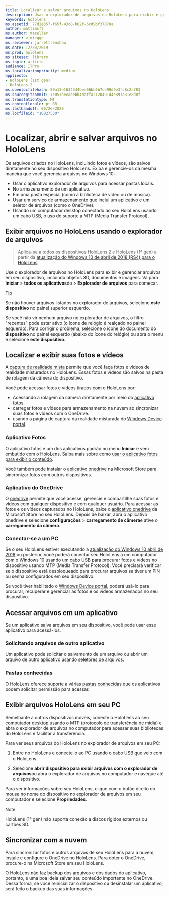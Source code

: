 ```yaml
---
title: Localizar e salvar arquivos no HoloLens
description: Usar o explorador de arquivos no HoloLens para exibir e gerenciar arquivos em seu dispositivo
keywords: hololens
ms.assetid: 77d2e357-f65f-43c8-b62f-6cd9bf37070a
author: mattzmsft
ms.author: mazeller
manager: v-miegge
ms.reviewer: jarrettrenshaw
ms.date: 12/30/2019
ms.prod: hololens
ms.sitesec: library
ms.topic: article
audience: ITPro
ms.localizationpriority: medium
appliesto:
- HoloLens (1st gen)
- HoloLens 2
ms.openlocfilehash: 50a13e1634344bea66bb6b7ce90d9e3fc8c2a783
ms.sourcegitcommit: 7c057aeeaeebb4daffa2120491d4e897a31e8d0f
ms.translationtype: MT
ms.contentlocale: pt-BR
ms.lasthandoff: 06/26/2020
ms.locfileid: "10827530"
---
```

# Localizar, abrir e salvar arquivos no HoloLens

Os arquivos criados no HoloLens, incluindo fotos e vídeos, são salvos diretamente no seu dispositivo HoloLens. Exiba e gerencie-os da mesma maneira que você gerencia arquivos no Windows 10:

- Usar o aplicativo explorador de arquivos para acessar pastas locais.
- No armazenamento de um aplicativo.
- Em uma pasta especial (como a biblioteca de vídeo ou de música).
- Usar um serviço de armazenamento que inclui um aplicativo e um seletor de arquivos (como o OneDrive).
- Usando um computador desktop conectado ao seu HoloLens usando um cabo USB, o uso do suporte a MTP (Media Transfer Protocol).

## Exibir arquivos no HoloLens usando o explorador de arquivos

> Aplica-se a todos os dispositivos HoloLens 2 e HoloLens (1ª gen) a partir da [atualização do Windows 10 de abril de 2018 (RS4) para o HoloLens](https://docs.microsoft.com/windows/mixed-reality/release-notes-april-2018).

Use o explorador de arquivos no HoloLens para exibir e gerenciar arquivos em seu dispositivo, incluindo objetos 3D, documentos e imagens. Vá para **Iniciar**   >  **todos os aplicativos**do   >  **Explorador de arquivos** para começar.

> [!TIP]
> Se não houver arquivos listados no explorador de arquivos, selecione **este dispositivo** no painel superior esquerdo.

Se você não vir nenhum arquivo no explorador de arquivos, o filtro "recentes" pode estar ativo (o ícone de relógio é realçado no painel esquerdo). Para corrigir o problema, selecione o ícone do documento do **dispositivo** no painel esquerdo (abaixo do ícone do relógio) ou abra o menu e selecione **este dispositivo**.

## Localizar e exibir suas fotos e vídeos

A [captura de realidade mista](holographic-photos-and-videos.md) permite que você faça fotos e vídeos de realidade misturados no HoloLens.  Essas fotos e vídeos são salvos na pasta de rolagem da câmera do dispositivo.

Você pode acessar fotos e vídeos tirados com o HoloLens por:

- Acessando a rolagem da câmera diretamente por meio do [aplicativo fotos](holographic-photos-and-videos.md).
- carregar fotos e vídeos para armazenamento na nuvem ao sincronizar suas fotos e vídeos com o OneDrive.
- usando a página de captura da realidade misturada do [Windows Device portal](https://docs.microsoft.com/windows/mixed-reality/using-the-windows-device-portal#mixed-reality-capture).

### Aplicativo Fotos

O aplicativo fotos é um dos aplicativos padrão no menu **Iniciar** e vem embutido com o HoloLens. Saiba mais sobre como [usar o aplicativo fotos para exibir o conteúdo](holographic-photos-and-videos.md).

Você também pode instalar o [aplicativo onedrive](https://www.microsoft.com/p/onedrive/9wzdncrfj1p3) na Microsoft Store para sincronizar fotos com outros dispositivos.

### Aplicativo do OneDrive

O [onedrive](https://onedrive.live.com/) permite que você acesse, gerencie e compartilhe suas fotos e vídeos com qualquer dispositivo e com qualquer usuário. Para acessar as fotos e os vídeos capturados no HoloLens, baixe o [aplicativo onedrive](https://www.microsoft.com/p/onedrive/9wzdncrfj1p3) da Microsoft Store no seu HoloLens. Depois de baixar, abra o aplicativo onedrive e selecione **configurações**  >  **carregamento de câmera**e ative o **carregamento da câmera**.

### Conectar-se a um PC

Se o seu HoloLens estiver executando a [atualização do Windows 10 abril de 2018](https://docs.microsoft.com/windows/mixed-reality/release-notes-april-2018) ou posterior, você poderá conectar seu HoloLens a um computador com o Windows 10 usando um cabo USB para procurar fotos e vídeos no dispositivo usando MTP (Media Transfer Protocol). Você precisará verificar se o dispositivo está desbloqueado para procurar arquivos se tiver um PIN ou senha configurados em seu dispositivo.  

Se você tiver habilitado o [Windows Device portal](https://docs.microsoft.com/windows/mixed-reality/using-the-windows-device-portal), poderá usá-lo para procurar, recuperar e gerenciar as fotos e os vídeos armazenados no seu dispositivo.

## Acessar arquivos em um aplicativo

Se um aplicativo salva arquivos em seu dispositivo, você pode usar esse aplicativo para acessá-los.

### Solicitando arquivos de outro aplicativo

Um aplicativo pode solicitar o salvamento de um arquivo ou abrir um arquivo de outro aplicativo usando [seletores de arquivos](https://docs.microsoft.com/windows/mixed-reality/app-model#file-pickers).

### Pastas conhecidas

O HoloLens oferece suporte a várias [pastas conhecidas](https://docs.microsoft.com/windows/mixed-reality/app-model#known-folders) que os aplicativos podem solicitar permissão para acessar.

## Exibir arquivos HoloLens em seu PC

Semelhante a outros dispositivos móveis, conecte o HoloLens ao seu computador desktop usando o MTP (protocolo de transferência de mídia) e abra o explorador de arquivos no computador para acessar suas bibliotecas do HoloLens e facilitar a transferência.

Para ver seus arquivos do HoloLens no explorador de arquivos em seu PC:

1. Entre no HoloLens e conecte-o ao PC usando o cabo USB que veio com o HoloLens.

1. Selecione **abrir dispositivo para exibir arquivos com o explorador de arquivos**ou abra o explorador de arquivos no computador e navegue até o dispositivo.

Para ver informações sobre seu HoloLens, clique com o botão direito do mouse no nome do dispositivo no explorador de arquivos em seu computador e selecione **Propriedades**.

> [!NOTE]
> HoloLens (1ª gen) não suporta conexão a discos rígidos externos ou cartões SD.

## Sincronizar com a nuvem

Para sincronizar fotos e outros arquivos de seu HoloLens para a nuvem, instale e configure o OneDrive no HoloLens. Para obter o OneDrive, procure-o na Microsoft Store em seu HoloLens.

O HoloLens não faz backup dos arquivos e dos dados do aplicativo, portanto, é uma boa ideia salvar seu conteúdo importante no OneDrive. Dessa forma, se você reinicializar o dispositivo ou desinstalar um aplicativo, será feito o backup das suas informações.
